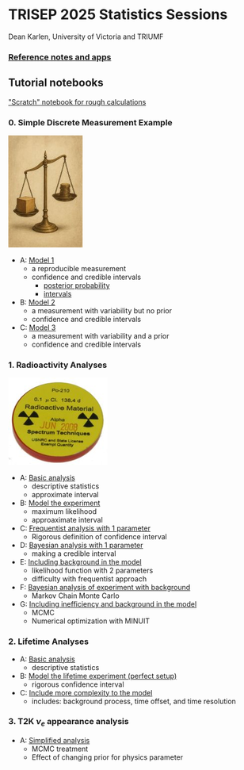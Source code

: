 # TRISEP 2025 Statistics Sessions
Dean Karlen, University of Victoria and TRIUMF

### [Reference notes and apps](https://karlen.web.cern.ch/trisep/)

## Tutorial notebooks

["Scratch" notebook for rough calculations](notebooks/scratch.ipynb)

### 0. Simple Discrete Measurement Example

![image](notebooks/img/Wood_Block_Balance_3.jpg)

- A: [Model 1](notebooks/discrete_A.ipynb)
  - a reproducible measurement
  - confidence and credible intervals
    - [posterior probability](notebooks/posterior_probability.ipynb)
    - [intervals](notebooks/intervals.ipynb)
- B: [Model 2](notebooks/discrete_B.ipynb)
  - a measurement with variability but no prior
  - confidence and credible intervals
- C: [Model 3](notebooks/discrete_C.ipynb)
  - a measurement with variability and a prior
  - confidence and credible intervals

### 1. Radioactivity Analyses

![image](notebooks/img/radioactive_source.jpg)

 - A: [Basic analysis](notebooks/radioactivity_A.ipynb)
   - descriptive statistics
   - approximate interval
 - B: [Model the experiment](notebooks/radioactivity_B.ipynb)
   - maximum likelihood
   - approaximate interval
 - C: [Frequentist analysis with 1 parameter](notebooks/radioactivity_C.ipynb)
   - Rigorous definition of confidence interval
 - D: [Bayesian analysis with 1 parameter](notebooks/radioactivity_D.ipynb)
   - making a credible interval
 - E: [Including background in the model](notebooks/radioactivity_E.ipynb)
   - likelihood function with 2 parameters
   - difficulty with frequentist approach
 - F: [Bayesian analysis of experiment with background](notebooks/radioactivity_F.ipynb)
   - Markov Chain Monte Carlo
 - G: [Including inefficiency and background in the model](notebooks/radioactivity_G.ipynb)
   - MCMC
   - Numerical optimization with MINUIT
   
 ### 2. Lifetime Analyses
 
 - A: [Basic analysis](notebooks/lifetime_A.ipynb)
   - descriptive statistics
 - B: [Model the lifetime experiment (perfect setup)](notebooks/lifetime_B.ipynb)
   - rigorous confidence interval
 - C: [Include more complexity to the model](notebooks/lifetime_C.ipynb)
   - includes: background process, time offset, and time resolution
   
 ### 3. T2K $\nu_e$ appearance analysis
 
 - A: [Simplified analysis](notebooks/nueT2K.ipynb)
   - MCMC treatment
   - Effect of changing prior for physics parameter
